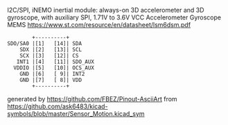 I2C/SPI, iNEMO inertial module: always-on 3D accelerometer and 3D gyroscope, with auxiliary SPI, 1.71V to 3.6V VCC
Accelerometer Gyroscope MEMS
https://www.st.com/resource/en/datasheet/lsm6dsm.pdf


	        +----------+
	SDO/SA0 |[1]   [14]| SDA
	    SDX |[2]   [13]| SCL
	    SCX |[3]   [12]| CS
	   INT1 |[4]   [11]| SDO_AUX
	  VDDIO |[5]   [10]| OCS_AUX
	    GND |[6]   [ 9]| INT2
	    GND |[7]   [ 8]| VDD
	        +----------+


generated by https://github.com/FBEZ/Pinout-AsciiArt from https://github.com/ask6483/kicad-symbols/blob/master/Sensor_Motion.kicad_sym